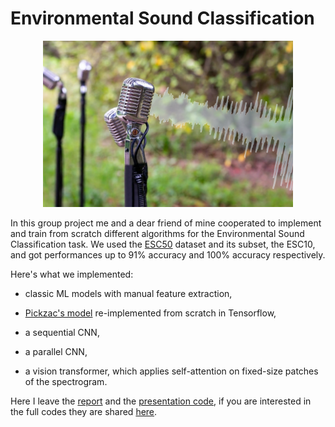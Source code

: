 # Environmental Sound Classification

<p align="center">
  <img src="images/image.png" alt="" width="400"/>
</p>

In this group project me and a dear friend of mine cooperated to implement and train from scratch different algorithms for the Environmental Sound Classification task. We used the [ESC50](https://github.com/karolpiczak/ESC-50) dataset and its subset, the ESC10, and got performances up to 91% accuracy and 100% accuracy respectively.

Here's what we implemented:

- classic ML models with manual feature extraction,

- [Pickzac's model](https://www.karolpiczak.com/papers/Piczak2015-ESC-ConvNet.pdf) re-implemented from scratch in Tensorflow,

- a sequential CNN,

- a parallel CNN,

- a vision transformer, which applies self-attention on fixed-size patches of the spectrogram.

Here I leave the [report](report.pdf) and the [presentation code](presentation.ipynb), if you are interested in the full codes they are shared [here](https://github.com/ivankrstev7/Environmental_Sound_Classification).